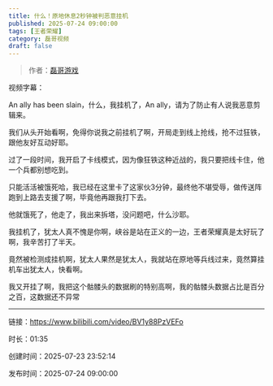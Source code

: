 ```yaml
---
title: 什么！原地休息2秒钟被判恶意挂机
published: 2025-07-24 09:00:00
tags: [王者荣耀]
category: 磊哥视频
draft: false
---
```



> 作者：[磊哥游戏](https://space.bilibili.com/268941858)

视频字幕：

An ally has been slain，什么，我挂机了，An ally，请为了防止有人说我恶意剪辑来。

我们从头开始看啊，免得你说我之前挂机了啊，开局走到线上抢线，抢不过狂铁，跟他友好互动好耶。

过了一段时间，我开启了卡线模式，因为像狂铁这种近战的，我只要把线卡住，他一个兵都别想吃到。

只能活活被饿死哈，我已经在这里卡了这家伙3分钟，最终他不堪受辱，做传送阵跑到上路去支援了啊，毕竟他再跟我打下去。

他就饿死了，他走了，我出来拆塔，没问题吧，什么沙耶。

我挂机了，犹太人真不愧是你啊，峡谷是站在正义的一边，王者荣耀真是太好玩了啊，我辛苦打了半天。

竟然被检测成挂机啊，犹太人果然是犹太人，我就站在原地等兵线过来，竟然算挂机车出犹太人，快看啊。

我又开挂了啊，我把这个骷髅头的数据刷的特别高啊，我的骷髅头数据占比是百分之百，这数据还不异常

---

链接：https://www.bilibili.com/video/BV1y88PzVEFo

时长：01:35

创建时间：2025-07-23 23:52:14

发布时间：2025-07-24 09:00:00
